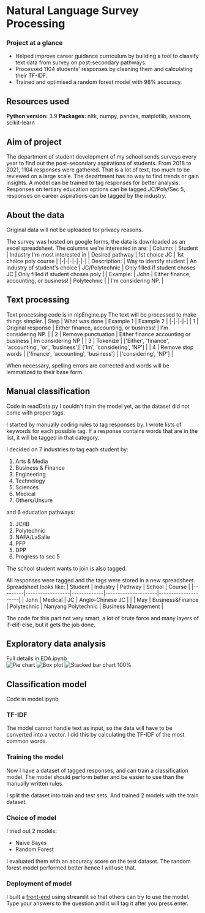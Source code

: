 # Natural Language Survey Processing
### Project at a glance
 - Helped improve career guidance curriculum by building a tool to classify text data from survey on post-secondary pathways.
 - Processed 1104 students' responses by cleaning them and calculating their TF-IDF.
 - Trained and optimised a random forest model with 98% accuracy.

##  Resources used
**Python version:** 3.9
**Packages:** nltk, numpy, pandas, matplotlib, seaborn, scikit-learn

## Aim of project
The department of student development of my school sends surveys every year to find out the post-secondary aspirations of students. From 2018 to 2021, 1104 responses were gathered. That is a lot of text, too much to be reviewed on a large scale. The department has no way to find trends or gain insights.
A model can be trained to tag responses for better analysis. Responses on tertiary education options can be tagged JC/Poly/Sec 5, responses on career aspirations can be tagged by the industry.

## About the data
Original data will not be uploaded for privacy reasons.

The survey was hosted on google forms, the data is downloaded as an excel spreadsheet. The columns we're interested in are:
| Column: | Student | Industry I'm most interested in | Desired pathway | 1st choice JC | 1st choice poly course |
|-|-|-|-|-|-|
| Description: | Way to identify student | An industry of student's choice | JC/Polytechnic | Only filled if student choses JC | Only filled if student choses poly |
| Example: | John | Either finance, accounting, or business! | Polytechnic | | I'm considering NP. |

## Text processing
Text processing code is in nlpEngine.py
The text will be processed to make things simpler.
| Step | What was done | Example 1 | Example 2 |
|-|-|-|-|
| 1 | Original response | Either finance, accounting, or business! | I'm considering NP. |
| 2 | Remove punctuation | Either finance accounting or business | Im considering NP |
| 3 | Tokenize | ['Either', 'finance', 'accounting', 'or', 'business']| ['Im', 'considering', 'NP'] |
| 4 | Remove stop words | ['finance', 'accounting', 'business'] | ['considering', 'NP'] |

When necessary, spelling errors are corrected and words will be lemmatized to their base form.

## Manual classification
Code in readData.py
I couldn't train the model yet, as the dataset did not come with proper tags.

I started by manually coding rules to tag responses by. I wrote lists of keywords for each possible tag. If a response contains words that are in the list, it will be tagged in that category.

I decided on 7 industries to tag each student by:
1. Arts & Media
2. Business & Finance
3. Engineering
4. Technology
5. Sciences
6. Medical
7. Others/Unsure

and 6 education pathways:
 1. JC/IB
 2. Polytechnic
 3. NAFA/LaSalle
 4. PFP
 5. DPP
 6. Progress to sec 5

The school student wants to join is also tagged.

All responses were tagged and the tags were stored in a new spreadsheet. Spreadsheet looks like:
| Student | Industry | Pathway | School | Course |
|---------|------------------|-------------|---------------------|---------------------|
| John | Medical | JC | Anglo-Chinese JC | |
| May | Business&Finance | Polytechnic | Nanyang Polytechnic | Business Management |

The code for this part not very smart, a lot of brute force and many layers of if-elif-else, but it gets the job done.

## Exploratory data analysis
Full details in EDA.ipynb  
![Pie chart](https://raw.githubusercontent.com/cereal-is-a-soup/Open-ended-Response-Processing/main/Visualisation/Industry_NALevel2020.png)
![Box plot](https://github.com/cereal-is-a-soup/Open-ended-Response-Processing/blob/main/Visualisation/Industry_OLevelBox.png?raw=true)
![Stacked bar chart 100%](https://github.com/cereal-is-a-soup/Open-ended-Response-Processing/blob/main/Visualisation/Industry_OLevelTrend.png?raw=true)

## Classification model
Code in model.ipynb

### TF-IDF
The model cannot handle text as input, so the data will have to be converted into a vector. 
I did this by calculating the TF-IDF of the most common words.

### Training the model
Now I have a dataset of tagged responses, and can train a classification model.
The model should perform better and be easier to use than the manually written rules.

I split the dataset into train and test sets. And trained 2 models with the train dataset.

### Choice of model
I tried out 2 models:
- Naive Bayes
- Random Forest

I evaluated them with an accuracy score on the test dataset. The random forest model performed better hence I will use that.

### Deployment of model
I built a [front-end](https://share.streamlit.io/cereal-is-a-soup/response_streamlit/main/frontend.py) using streamlit so that others can try to use the model. Type your answers to the question and it will tag it after you press enter.
